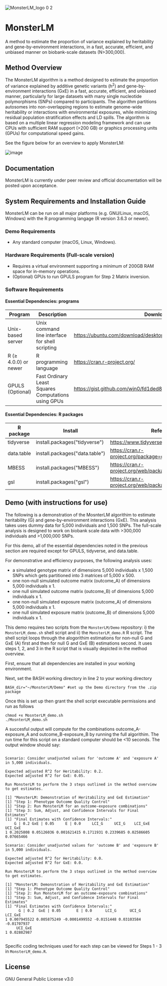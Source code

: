 ![MonsterLM_logo 0 2](https://user-images.githubusercontent.com/80165657/235058821-108ef6a3-b631-4a67-9539-fcafc05dbd09.png)
# MonsterLM

A method to estimate the proportion of variance explained by heritability and gene-by-environment interactions, in a fast, accurate, efficient, and unbiased manner on biobank-scale datasets (N>300,000). 

## Method Overview

The MonsterLM algorithm is a method designed to estimate the proportion of variance explained by additive genetic variants (h<sup>2</sup>) and gene-by-environment interactions (GxE) in a fast, accurate, efficient, and unbiased manner, particularly for large datasets with many single nucleotide polymorphisms (SNPs) compared to participants. The algorithm partitions autosomes into non-overlapping regions to estimate genome-wide heritability or interactions with environmental exposures, while minimizing residual population stratification effects and LD spills. The algorithm is based on a multiple linear regression modeling framework and can use CPUs with sufficient RAM support (>200 GB) or graphics processing units (GPUs) for computational speed gains.

See the figure below for an overview to apply MonsterLM:

![image](https://user-images.githubusercontent.com/80165657/235231670-a1e08a3b-7c2e-4da5-9459-6da963abdbd5.png)

## Documentation

MonsterLM is currently under peer review and official documentation will be posted upon acceptance.

## System Requirements and Installation Guide

MonsterLM can be run on all major platforms (e.g. GNU/Linux, macOS, Windows) with the R programming langage (R version 3.6.3 or newer).

### Demo Requirements

- Any standard computer (macOS, Linux, Windows).

### Hardware Requirements (Full-scale version)

- Requires a virtual environment supporting a minimum of 200GB RAM space for in-memory operations.
- (Optional) GPUs to run GPULS program for Step 2 Matrix inversion.

### Software Requirements

#### Essential Dependencies: programs
| Program | Description | Download |
| --- | --- | --- |
| Unix-based server | Unix command line interface for shell scripting | https://ubuntu.com/download/desktop |
| R (≥ 4.0.0) or newer | R programming language | https://cran.r-project.org/ |
| GPULS (Optional) | Fast Ordinary Least Squares Computations using GPUs | https://gist.github.com/wjn0/fd1ded8a6e5033e5ca0d00ac131469ee |

#### Essential Dependencies: R packages
| R package | Install | Reference |
| --- | --- | --- |
| tidyverse | install.packages("tidyverse") | https://www.tidyverse.org/packages/ |
| data.table | install.packages("data.table") | https://cran.r-project.org/package=data.table |
| MBESS | install.packages("MBESS") | https://cran.r-project.org/web/packages/MBESS/index.html |
| gsl | install.packages("gsl") | https://cran.r-project.org/web/packages/gsl/index.html |

## Demo (with instructions for use)

The following is a demonstration of the MosnterLM algorithim to estimate heritability (G) and gene-by-environment interactions (GxE). This analysis takes uses dummy data for 5,000 individuals and 1,500 SNPs. The full-scale analysis is designed to work on biobank scale data with >300,000 individuals and >1,000,000 SNPs. 

For this demo, all of the essential dependencies noted in the previous section are required except for GPULS, tidyverse, and data.table.

For demonstrative and efficiency purposes, the following analysis uses:

- a simulated genotype matrix of dimensions 5,000 individuals x 1,500 SNPs which gets partitioned into 3 matrices of 5,000 x 500.
- one non-null simulated outcome matrix (outcome_A) of dimensions 5,000 individuals x 1.
- one null simulated outcome matrix (outcome_B) of dimensions 5,000 individuals x 1.
- one non-null simulated exposure matrix (outcome_A) of dimensions 5,000 individuals x 1.
- one null simulated exposure matrix (outcome_B) of dimensions 5,000 individuals x 1.

This demo requires two scripts from the `MonsterLM/Demo` repository: i) the `MonsterLM_demo.sh` shell script and ii) the `MonsterLM_demo.R` R script. The shell script loops through the alogorithim estimations for non-null G and GxE (A) first and then for null G and GxE (B) estimations second. It uses steps 1, 2, and 3 in the R script that is visually depicted in the method overview. 

First, ensure that all dependencies are installed in your working environment. 

Next, set the BASH working directory in line 2 to your working directory
```
BASH_dir="~/MonsterLM/Demo" #set up the Demo directory from the .zip package
```

Once this is set up then grant the shell script executable permissions and run as follows

```
chmod +x MosnterLM_demo.sh
./MosnterLM_demo.sh
```

A succesful output will compute for the combinations outcome_A-exposure_A and outcome_B-exposure_B by running the full algorithim. The run time for this script on a standard computer should be <10 seconds. The output window should say:

```

Scenario: Consider unadjusted values for 'outcome A' and 'exposure A' in 5,000 individuals.

Expected adjusted R^2 for Heritability: 0.2.
Expected adjusted R^2 for GxE: 0.05.

Run MonsterLM to perform the 3 steps outlined in the method overview to get estimates.

[1] "MonsterLM: Demonstration of Heritability and GxE Estimation"
[1] "Step 1: Phenotype Outcome Quality Control"
[1] "Step 2: Run MonsterLM for an outcome-exposure combinations"
[1] "Step 3: Sum, Adjust, and Confidence Intervals for Final Estimates"
[1] "Final Estimates with Confidence Intervals:"
    G | 0.2 GxE | 0.05     E | 0.0     LCI_G     UCI_G    LCI_GxE    UCI_GxE
1 0.2025808 0.05126036 0.001621415 0.1711931 0.2339685 0.02586605 0.07665466

Scenario: Consider unadjusted values for 'outcome B' and 'exposure B' in 5,000 individuals.

Expected adjusted R^2 for Heritability: 0.0.
Expected adjusted R^2 for GxE: 0.0.

Run MonsterLM to perform the 3 steps outlined in the method overview to get estimates.

[1] "MonsterLM: Demonstration of Heritability and GxE Estimation"
[1] "Step 1: Phenotype Outcome Quality Control"
[1] "Step 2: Run MonsterLM for an outcome-exposure combinations"
[1] "Step 3: Sum, Adjust, and Confidence Intervals for Final Estimates"
[1] "Final Estimates with Confidence Intervals:"
      G | 0.2  GxE | 0.05       E | 0.0      LCI_G      UCI_G     LCI_GxE
1 0.007945522 0.005875249 -0.0001499552 -0.0151448 0.03103584 -0.01707937
     UCI_GxE
1 0.02882987


```

Specific coding techniques used for each step can be viewed for Steps 1 - 3 in `MonsterLM_demo.R`.

## License

GNU General Public License v3.0
